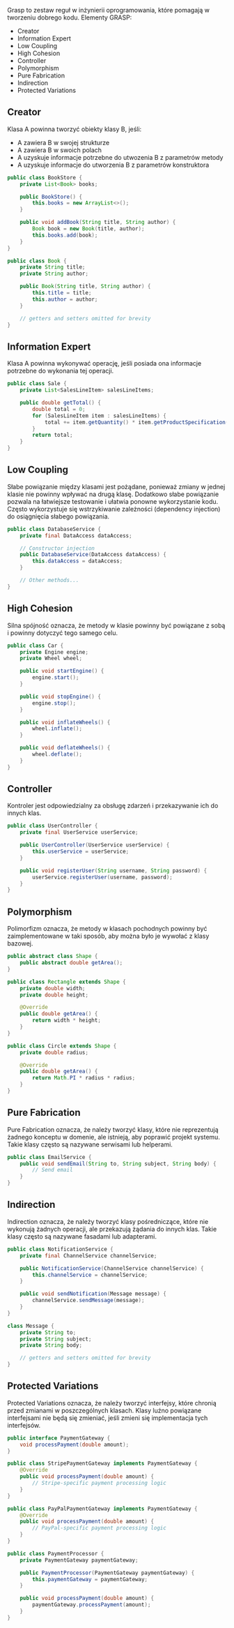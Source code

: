 Grasp to zestaw reguł w inżynierii oprogramowania, które pomagają w tworzeniu dobrego kodu.
Elementy GRASP:
* Creator
* Information Expert
* Low Coupling
* High Cohesion
* Controller
* Polymorphism
* Pure Fabrication
* Indirection
* Protected Variations

## Creator
Klasa A powinna tworzyć obiekty klasy B, jeśli:
* A zawiera B w swojej strukturze
* A zawiera B w swoich polach
* A uzyskuje informacje potrzebne do utwozenia B z parametrów metody
* A uzyskuje informacje do utworzenia B z parametrów konstruktora

```java
public class BookStore {
    private List<Book> books;

    public BookStore() {
        this.books = new ArrayList<>();
    }

    public void addBook(String title, String author) {
        Book book = new Book(title, author);
        this.books.add(book);
    }
}

public class Book {
    private String title;
    private String author;

    public Book(String title, String author) {
        this.title = title;
        this.author = author;
    }

    // getters and setters omitted for brevity
}
```

## Information Expert
Klasa A powinna wykonywać operację, jeśli posiada ona informacje potrzebne do wykonania tej operacji.

```java
public class Sale {
    private List<SalesLineItem> salesLineItems;

    public double getTotal() {
        double total = 0;
        for (SalesLineItem item : salesLineItems) {
            total += item.getQuantity() * item.getProductSpecification().getPrice();
        }
        return total;
    }
}
```

## Low Coupling
Słabe powiązanie między klasami jest pożądane, ponieważ zmiany w jednej klasie nie powinny wpływać na drugą klasę.
Dodatkowo słabe powiązanie pozwala na łatwiejsze testowanie i ułatwia ponowne wykorzystanie kodu.
Często wykorzystuje się wstrzykiwanie zależności (dependency injection) do osiągnięcia słabego powiązania.
```java
public class DatabaseService {
    private final DataAccess dataAccess;

    // Constructor injection
    public DatabaseService(DataAccess dataAccess) {
        this.dataAccess = dataAccess;
    }

    // Other methods...
}
```

## High Cohesion
Silna spójność oznacza, że metody w klasie powinny być powiązane z sobą i powinny dotyczyć tego samego celu.
```java
public class Car {
    private Engine engine;
    private Wheel wheel;

    public void startEngine() {
        engine.start();
    }

    public void stopEngine() {
        engine.stop();
    }

    public void inflateWheels() {
        wheel.inflate();
    }

    public void deflateWheels() {
        wheel.deflate();
    }
}
```

## Controller
Kontroler jest odpowiedzialny za obsługę zdarzeń i przekazywanie ich do innych klas.
```java
public class UserController {
    private final UserService userService;

    public UserController(UserService userService) {
        this.userService = userService;
    }

    public void registerUser(String username, String password) {
        userService.registerUser(username, password);
    }
}
```

## Polymorphism
Polimorfizm oznacza, że metody w klasach pochodnych powinny być zaimplementowane w taki sposób, aby można było je wywołać z klasy bazowej.
```java
public abstract class Shape {
    public abstract double getArea();
}

public class Rectangle extends Shape {
    private double width;
    private double height;

    @Override
    public double getArea() {
        return width * height;
    }
}

public class Circle extends Shape {
    private double radius;

    @Override
    public double getArea() {
        return Math.PI * radius * radius;
    }
}
```

## Pure Fabrication
Pure Fabrication oznacza, że należy tworzyć klasy, które nie reprezentują żadnego konceptu w domenie,
ale istnieją, aby poprawić projekt systemu. Takie klasy często są nazywane serwisami lub helperami.

```java
public class EmailService {
    public void sendEmail(String to, String subject, String body) {
        // Send email
    }
}
```
## Indirection
Indirection oznacza, że należy tworzyć klasy pośredniczące, które nie wykonują żadnych operacji,
ale przekazują żądania do innych klas. Takie klasy często są nazywane fasadami lub adapterami.

```java
public class NotificationService {
    private final ChannelService channelService;

    public NotificationService(ChannelService channelService) {
        this.channelService = channelService;
    }

    public void sendNotification(Message message) {
        channelService.sendMessage(message);
    }
}

class Message {
    private String to;
    private String subject;
    private String body;

    // getters and setters omitted for brevity
}
```

## Protected Variations
Protected Variations oznacza, że należy tworzyć interfejsy, które chronią przed zmianami w poszczególnych klasach.
Klasy luźno powiązane interfejsami nie będą się zmieniać, jeśli zmieni się implementacja tych interfejsów.

```java
public interface PaymentGateway {
    void processPayment(double amount);
}

public class StripePaymentGateway implements PaymentGateway {
    @Override
    public void processPayment(double amount) {
        // Stripe-specific payment processing logic
    }
}

public class PayPalPaymentGateway implements PaymentGateway {
    @Override
    public void processPayment(double amount) {
        // PayPal-specific payment processing logic
    }
}

public class PaymentProcessor {
    private PaymentGateway paymentGateway;

    public PaymentProcessor(PaymentGateway paymentGateway) {
        this.paymentGateway = paymentGateway;
    }

    public void processPayment(double amount) {
        paymentGateway.processPayment(amount);
    }
}
```